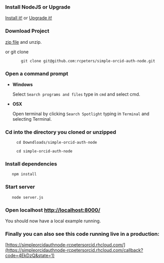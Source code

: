
### Install NodeJS or Upgrade 

[Install it!](https://nodejs.org/)
or 
[Upgrade it!](http://davidwalsh.name/upgrade-nodejs)



### Download Project

[zip file](https://github.com/rcpeters/simple-orcid-auth-node/archive/master.zip) and
 unzip.
 
 or git clone

           git clone git@github.com:rcpeters/simple-orcid-auth-node.git
          

### Open a command prompt

* **Windows**
 
    Select `Search programs and files` type in `cmd` and select cmd.
    
* **OSX**
 
    Open terminal by clicking `Search Spotlight` typing in `Terminal` and selecting Terminal.


### Cd into the directory you cloned or unzipped

         cd Downdloads/simple-orcid-auth-node

         cd simple-orcid-auth-node


### Install dependencies

       npm install 

### Start server

       node server.js

### Open localhost [http://localhost:8000/](http://localhost:8000/)
You should now have a local example running.

### Finally you can also see this code running live in a production:

[https://simpleorcidauthnode-rcpetersorcid.rhcloud.com/](https://simpleorcidauthnode-rcpetersorcid.rhcloud.com/callback?code=4EkDzQ&state=1)
